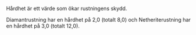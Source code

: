Hårdhet är ett värde som ökar rustningens skydd.

Diamantrustning har en hårdhet på 2,0 (totalt 8,0) och Netheriterustning har en hårdhet på 3,0 (totalt 12,0).